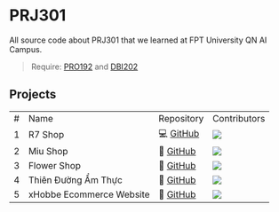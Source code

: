 # PRJ301
All source code about PRJ301 that we learned at FPT University QN AI Campus.
> Require: [PRO192](https://github.com/fptqnk17/PRO192) and [DBI202](https://github.com/fptqnk17/DBI202)

## Projects

<table>
  <tr>
    <td>#</td>
    <td>Name</td>
    <td>Repository</td>
    <td>Contributors</td>
  </tr>
  <tr>
    <td>1</td>
    <td>R7 Shop</td>
    <td>
      💻 <a href="https://github.com/hardingadonis/r7-shop">GitHub</a>
    </td>
    <td>
      <a href="https://github.com/hardingadonis/r7-shop/graphs/contributors">
        <img src="https://contrib.rocks/image?repo=hardingadonis/r7-shop"/>
      </a>
    </td>
  </tr>
  <tr>
    <td>2</td>
    <td>Miu Shop</td>
    <td>
      💄 <a href="https://github.com/hardingadonis/miu-shop">GitHub</a>
    </td>
    <td>
      <a href="https://github.com/hardingadonis/miu-shop/graphs/contributors">
        <img src="https://contrib.rocks/image?repo=hardingadonis/miu-shop"/>
      </a>
    </td>
  </tr>
  <tr>
    <td>3</td>
    <td>Flower Shop</td>
    <td>
      🌸 <a href="https://github.com/bakaqc/flower">GitHub</a>
    </td>
    <td>
      <a href="https://github.com/bakaqc/flower/graphs/contributors">
        <img src="https://contrib.rocks/image?repo=bakaqc/flower"/>
      </a>
    </td>
  </tr>
  <tr>
    <td>4</td>
    <td>Thiên Đường Ẩm Thực</td>
    <td>
      🍖 <a href="https://github.com/siddle1512/Thienduongamthuc">GitHub</a>
    </td>
    <td>
      <a href="https://github.com/siddle1512/Thienduongamthuc/graphs/contributors">
        <img src="https://contrib.rocks/image?repo=siddle1512/Thienduongamthuc"/>
      </a>
    </td>
  </tr>
  <tr>
    <td>5</td>
    <td>xHobbe Ecommerce Website</td>
    <td>
      📱 <a href="https://github.com/tranduckhuy/xhobbe-ecommerce-web-app">GitHub</a>
    </td>
    <td>
      <a href="https://github.com/tranduckhuy/xhobbe-ecommerce-web-app/graphs/contributors">
        <img src="https://contrib.rocks/image?repo=tranduckhuy/xhobbe-ecommerce-web-app"/>
      </a>
    </td>
  </tr>
</table>